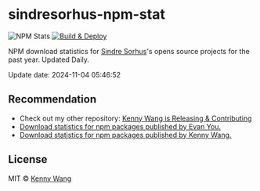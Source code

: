 sindresorhus-npm-stat
===

![NPM Stats](https://img.shields.io/endpoint?url=https://raw.githubusercontent.com/forksss/sindresorhus-npm-stat/main/data/badge.json)
[![Build & Deploy](https://github.com/forksss/sindresorhus-npm-stat/actions/workflows/ci.yml/badge.svg)](https://github.com/forksss/sindresorhus-npm-stat/actions/workflows/ci.yml)

NPM download statistics for [Sindre Sorhus](https://www.npmjs.com/~sindresorhus)'s opens source projects for the past year. Updated Daily.

Update date: <!--GAMFC-->2024-11-04 05:46:52<!--GAMFC-END-->

## Recommendation

- Check out my other repository: [Kenny Wang is Releasing & Contributing](https://github.com/jaywcjlove/releases/)
- [Download statistics for npm packages published by Evan You.](https://forksss.github.io/yyx990803-npm-stat/)
- [Download statistics for npm packages published by Kenny Wang.](https://github.com/jaywcjlove/my-npm-stat)


## License

MIT © [Kenny Wang](https://github.com/jaywcjlove)
